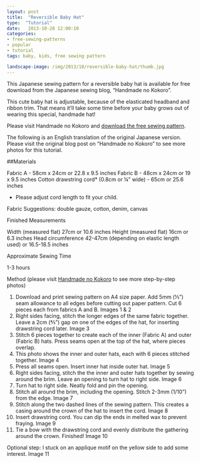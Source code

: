 ```yaml
---
layout: post
title:  "Reversible Baby Hat"
type:  "Tutorial"
date:   2013-10-28 12:00:10
categories:
- free-sewing-patterns
- popular
- tutorial
tags: baby, kids, free sewing pattern

landscape-image: /img/2013/10/reversible-baby-hat/thumb.jpg
---
```


This Japanese sewing pattern for a reversible baby hat is available for free download from the Japanese sewing blog, “Handmade no Kokoro”.

This cute baby hat is adjustable, because of the elasticated headband and ribbon trim. That means it’ll take some time before your baby grows out of wearing this special, handmade hat!

Please visit Handmade no Kokoro and [download the free sewing pattern](http://handmadenokokoro.web.fc2.com/katagami/pdf/017_tulip_hat.pdf).

The following is an English translation of the original Japanese version. Please visit the original blog post on “Handmade no Kokoro” to see more photos for this tutorial.

##Materials

Fabric A - 58cm x 24cm or 22.8 x 9.5 inches
Fabric B - 48cm x 24cm or 19 x 9.5 inches
Cotton drawstring cord* (0.8cm or ¼” wide) - 65cm or 25.6 inches
* Please adjust cord length to fit your child.

Fabric Suggestions: double gauze, cotton, denim, canvas

Finished Measurements

Width (measured flat) 27cm or 10.6 inches
Height (measured flat) 16cm or 6.3 inches
Head circumference 42-47cm (depending on elastic length used) or 16.5-18.5 inches

Approximate Sewing Time

1-3 hours

Method (please visit [Handmade no Kokoro](http://handmadenokokoro.web.fc2.com/katagami/017.html) to see more step-by-step photos)

1. Download and print sewing pattern on A4 size paper. Add 5mm (⅕”) seam allowance to all edges before cutting out paper pattern. Cut 6 pieces each from fabrics A and B.
Images 1 & 2
2. Right sides facing, stitch the longer edges of the same fabric together. Leave a 2cm (⅘”) gap on one of the edges of the hat, for inserting drawstring cord later.
Image 3
4. Stitch 6 pieces together to create each of the inner (Fabric A) and outer (Fabric B) hats. Press seams open at the top of the hat, where pieces overlap.
5. This photo shows the inner and outer hats, each with 6 pieces stitched together.
Image 4
6. Press all seams open. Insert inner hat inside outer hat.
Image 5
7. Right sides facing, stitch the the inner and outer hats together by sewing around the brim. Leave an opening to turn hat to right side.
Image 6
8. Turn hat to right side. Neatly fold and pin the opening.
9. Stitch all around the brim, including the opening. Stitch 2-3mm (1/10”) from the edge.
Image 7
10. Stitch along the two dashed lines of the sewing pattern. This creates a casing around the crown of the hat to insert the cord.
Image 8
11. Insert drawstring cord. You can dip the ends in melted wax to prevent fraying.
Image 9
12. Tie a bow with the drawstring cord and evenly distribute the gathering around the crown. Finished!
Image 10

Optional step: I stuck on an applique motif on the yellow side to add some interest.
Image 11
